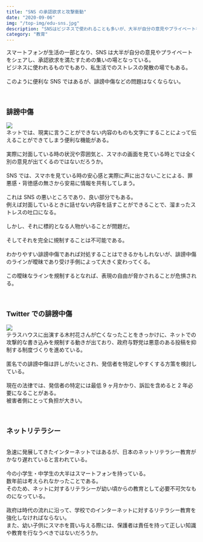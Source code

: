 ```yaml
---
title: "SNS の承認欲求と攻撃衝動"
date: "2020-09-06"
img: "/top-img/edu-sns.jpg"
description: "SNSはビジネスで使われることも多いが、大半が自分の意見やプライベートをシェアし、承認欲求を満たすための場所となっている。"
category: "教育"
---
```


スマートフォンが生活の一部となり、SNS は大半が自分の意見やプライベートをシェアし、承認欲求を満たすための集いの場となっている。<br>
ビジネスに使われるものでもあり、私生活でのストレスの発散の場でもある。<br>
<br>
このように便利な SNS ではあるが、誹謗中傷などの問題はなくならない。<br>
<br>
<br>

<h3><font size="4"><b>誹謗中傷</b></font></h3>
<img src="https://cdn-ak.f.st-hatena.com/images/fotolife/t/tarotarosanba/20200906/20200906122611.jpg"/>
<br>
ネットでは、現実に言うことができない内容のものも文字にすることによって伝えることができてしまう便利な機能がある。<br>
<br>
実際に対面している時の状況や雰囲気と、スマホの画面を見ている時とでは全く別の意見が出てくるのではないだろうか。<br>
<br>
SNS では、スマホを見ている時の安心感と実際に声に出さないことによる、罪悪感・背徳感の無さから安易に情報を共有してしまう。<br>
<br>
これは SNS の悪いところであり、良い部分でもある。<br>
例えば対面しているときに話せない内容を話すことができることで、溜まったストレスの吐口になる。<br>
<br>
しかし、それに標的となる人物がいることが問題だ。<br>
<br>
そしてそれを完全に規制することは不可能である。<br>
<br>
わかりやすい誹謗中傷であれば対処することはできるかもしれないが、誹謗中傷のラインが曖昧であり受け手側によって大きく変わってくる。<br>
<br>
この曖昧なラインを規制するとなれば、表現の自由が脅かされることが危惧される。<br>
<br>
<br>
<h3><font size="4"><b>Twitter での誹謗中傷</b></font></h3>
<img src="https://cdn-ak.f.st-hatena.com/images/fotolife/t/tarotarosanba/20200906/20200906122859.jpg"/>
<br>
テラスハウスに出演する木村花さんが亡くなったことをきっかけに、ネットでの攻撃的な書き込みを規制する動きが出ており、政府与野党は悪意のある投稿を抑制する制度づくりを進めている。<br>
<br>
匿名での誹謗中傷は許しがたいとされ、発信者を特定しやすくする方策を検討している。<br>
<br>
現在の法律では、発信者の特定には最低 9 ヶ月かかり、訴訟を含めると 2 年必要になることがある。<br>
被害者側にとって負担が大きい。<br>
<br>
<br>
<h3><font size="4"><b>ネットリテラシー</b></font></h3>
<br>
急速に発展してきたインターネットではあるが、日本のネットリテラシー教育がかなり遅れていると言われている。<br>
<br>
今の小学生・中学生の大半はスマートフォンを持っている。<br>
数年前は考えられなかったことである。<br>
そのため、ネットに対するリテラシーが幼い頃からの教育として必要不可欠なものになっている。<br>
<br>
政府は時代の流れに沿って、学校でのインターネットに対するリテラシー教育を強化しなければならない。<br>
また、幼い子供にスマホを買い与える際には、保護者は責任を持って正しい知識や教育を行なうべきではないだろうか。<br>
<br>
<br>

